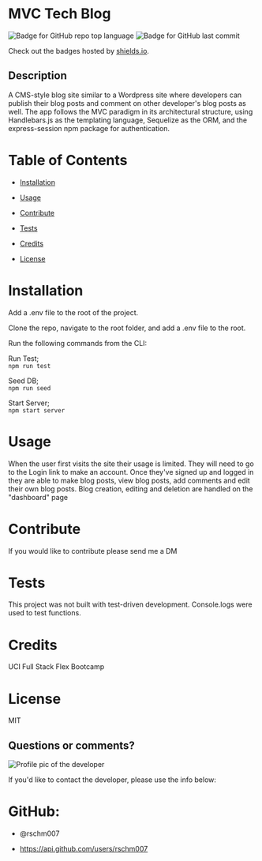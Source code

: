 
# MVC Tech Blog

![Badge for GitHub repo top language](https://img.shields.io/github/languages/top/rschm007/Tech_Blog?style=flat&logo=appveyor) ![Badge for GitHub last commit](https://img.shields.io/github/last-commit/rschm007/Tech_Blog?style=flat&logo=appveyor)
  
Check out the badges hosted by [shields.io](https://shields.io/).


## Description

A CMS-style blog site similar to a Wordpress site where developers can publish their blog posts and comment on other developer's blog posts as well. The app follows the MVC paradigm in its architectural structure, using Handlebars.js as the templating language, Sequelize as the ORM, and the express-session npm package for authentication.

# Table of Contents
* [Installation](#installation)

* [Usage](#usage)

* [Contribute](#contribute)

* [Tests](#tests)

* [Credits](#credits)

* [License](#license)

# Installation

Add a .env file to the root of the project.

Clone the repo, navigate to the root folder, and add a .env file to the root.

Run the following commands from the CLI:     

Run Test;    
`npm run test`     

Seed DB;   
`npm run seed`     

Start Server;     
`npm start server`   


# Usage

When the user first visits the site their usage is limited. They will need to go to the Login link to make an account. Once they've signed up and logged in they are able to make blog posts, view blog posts, add comments and edit their own blog posts. Blog creation, editing and deletion are handled on the "dashboard" page


# Contribute

If you would like to contribute please send me a DM


# Tests

This project was not built with test-driven development. Console.logs were used to test functions.


# Credits

UCI Full Stack Flex Bootcamp


# License

MIT



## Questions or comments?

![Profile pic of the developer](https://avatars1.githubusercontent.com/u/69170803?v=4)

If you'd like to contact the developer, please use the info below:

# GitHub:

* @rschm007 

* https://api.github.com/users/rschm007
